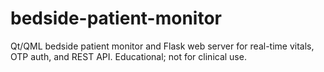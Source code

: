 # bedside-patient-monitor
Qt/QML bedside patient monitor and Flask web server for real-time vitals, OTP auth, and REST API. Educational; not for clinical use.
